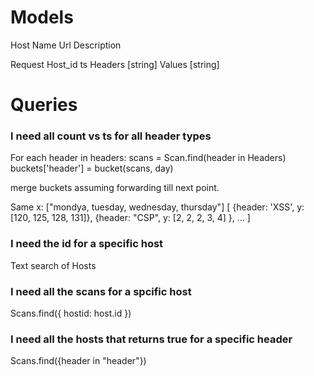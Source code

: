 
# Models
Host
  Name
  Url
  Description

Request
  Host_id
  ts
  Headers
    [string]
  Values
    [string]

# Queries

### I need all count vs ts for all header types

For each header in headers:
  scans = Scan.find(header in Headers)
  buckets['header'] = bucket(scans, day)

merge buckets
assuming forwarding till next point.

Same x: ["mondya, tuesday, wednesday, thursday"]
[ {header: 'XSS', y: [120, 125, 128, 131]},
  {header: "CSP", y: [2, 2, 2, 3, 4] },
  ...
]

### I need the id for a specific host

Text search of Hosts

### I need all the scans for a spcific host

Scans.find({ hostid: host.id })

### I need all the hosts that returns true for a specific header

Scans.find({header in "header"})
